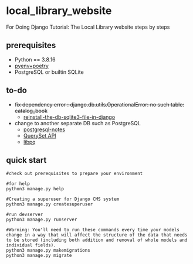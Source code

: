 # local_library_website

For Doing Django Tutorial: The Local Library website steps by steps

## prerequisites

* Python == 3.8.16
* [pyenv+poetry](https://github.com/hong539/setup_dev_environment/blob/main/programing_languages/python/python.md)
* PostgreSQL or builtin SQLite

## to-do

* ~~fix dependency error : django.db.utils.OperationalError: no such table: catalog_book~~
    * [reinstall-the-db-sqlite3-file-in-django](https://stackoverflow.com/questions/64808378/how-do-i-reinstall-the-db-sqlite3-file-in-django)
* change to another separate DB such as PostgreSQL
    * [postgresql-notes](https://docs.djangoproject.com/en/4.2/ref/databases/#postgresql-notes)
    * [QuerySet API](https://docs.djangoproject.com/en/4.2/ref/models/querysets/)
    * [libpq](https://www.postgresql.org/docs/current/libpq.html)

## quick start

```shell
#check out prerequisites to prepare your environment

#for help
python3 manage.py help

#Creating a superuser for Django CMS system
python3 manage.py createsuperuser

#run devserver
python3 manage.py runserver

#Warning: You'll need to run these commands every time your models change in a way that will affect the structure of the data that needs to be stored (including both addition and removal of whole models and individual fields).
python3 manage.py makemigrations
python3 manage.py migrate
```